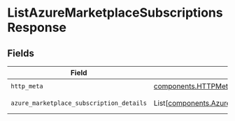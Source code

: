# ListAzureMarketplaceSubscriptionsResponse


## Fields

| Field                                                                                                                  | Type                                                                                                                   | Required                                                                                                               | Description                                                                                                            |
| ---------------------------------------------------------------------------------------------------------------------- | ---------------------------------------------------------------------------------------------------------------------- | ---------------------------------------------------------------------------------------------------------------------- | ---------------------------------------------------------------------------------------------------------------------- |
| `http_meta`                                                                                                            | [components.HTTPMetadata](../../models/components/httpmetadata.md)                                                     | :heavy_check_mark:                                                                                                     | N/A                                                                                                                    |
| `azure_marketplace_subscription_details`                                                                               | List[[components.AzureMarketplaceSubscriptionDetails](../../models/components/azuremarketplacesubscriptiondetails.md)] | :heavy_minus_sign:                                                                                                     | ListAzureMarketplaceSubscriptions 200 response                                                                         |